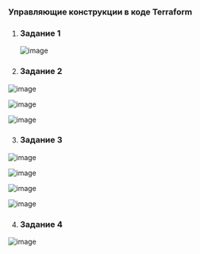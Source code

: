 ### Управляющие конструкции в коде Terraform

1. ### Задание 1
   
   ![image](https://user-images.githubusercontent.com/42189764/233853248-ab54b527-e48f-4dd6-a9b9-2dce89fa201e.png)

2.  ### Задание 2
   
   ![image](https://user-images.githubusercontent.com/42189764/233854887-e71e25f5-871b-4f10-9fbb-6a6864d60b53.png)

   ![image](https://user-images.githubusercontent.com/42189764/233854895-683d4ce4-3f72-4b40-838d-9193df42a7bf.png)
    

   ![image](https://user-images.githubusercontent.com/42189764/233854926-31463854-d50a-4c2d-84f5-b7f3461ecb62.png)

3.  ### Задание 3
   
   ![image](https://user-images.githubusercontent.com/42189764/234937698-f81b7134-04b7-4c36-be08-0152d7004ec8.png)
    
   ![image](https://user-images.githubusercontent.com/42189764/234938815-4ba4927e-3a1b-4c10-affb-c6019b91db4b.png)
    
   ![image](https://user-images.githubusercontent.com/42189764/235238570-a156427c-ac84-4373-8236-e738bedeb175.png)
    
   ![image](https://user-images.githubusercontent.com/42189764/235188177-4a984430-c16f-47eb-a385-e92bca3eb0a8.png)
    
    
 4. ### Задание 4
   
   ![image](https://user-images.githubusercontent.com/42189764/235194484-32404760-4f36-463c-a4cf-cc1364b935d3.png)
